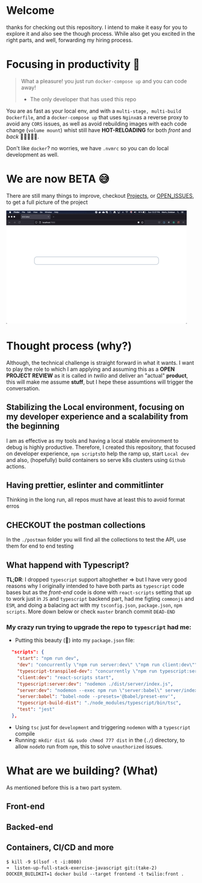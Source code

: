 # Welcome

thanks for checking out this repository. I intend to make it easy for you to explore it and also see the though process. While also get you excited in the right parts, and well, forwarding my hiring process.

# Focusing in productivity 🐳 

> What a pleasure! you just run `docker-compose up` and you can code away!
> - The only developer that has used this repo

You are as fast as your local env, and with a `multi-stage, multi-build` `Dockerfile`, and a `docker-compose up` that uses `Nginx`as a reverse proxy to avoid any `CORS` issues, as well as avoid rebuilding images with each code change (`volume mount`) whist still have **HOT-RELOADING** for both *front* and *back*  🤯🤯🤯🤯🤯.

Don't like `docker`? no worries, we have `.nvmrc` so you can do local development as well.

# We are now BETA 😅

There are still many things to improve, checkout [Projects](https://github.com/EstebanMarin/express-react-app/projects), or [OPEN_ISSUES](https://github.com/EstebanMarin/express-react-app/issues), to get a full picture of the project

![Working Prototype](https://github.com/EstebanMarin/express-react-app/blob/mvp-alfa/EMM_app_GIF.gif)

# Thought process (why?)

Although, the technical challenge is straight forward in what it wants. I want to play the role to which I am applying and assuming this as a **OPEN PROJECT REVIEW** as it is called in _twilio_ and deliver an "actual" **product**, this will make me assume **stuff**, but I hepe these assumtions will trigger the conversation.

## Stabilizing the Local environment, focusing on my developer experience and a scalability from the beginning

I am as effective as my tools and having a local stable environment to debug is highly productive.
Therefore, I created this repository, that focused on developer experience, `npm scripts`to help the ramp up, start `Local dev` and also, (hopefully) build containers so serve k8s clusters using `Github` actions.

## Having prettier, eslinter and commitlinter

Thinking in the long run, all repos must have at least this to avoid format erros

## **CHECKOUT** the postman collections

In the `./postman` folder you will find all the collections to test the API, use them for end to end testing

## What happend with Typescript?

**TL;DR**: I dropped `typescript` support altoghether => but I have very good reasons why
I originally intended to have both parts as `typescript` code bases but as the _front-end_ code is done with `react-scripts` setting that up to work just in `JS` and `typescript` backend part, had me figting `commonjs` and `ESM`, and doing a balacing act with my `tsconfig.json`, `package.json`, `npm scripts`. More down below or check `master` branch commit `DEAD-END`

### My crazy run trying to upgrade the repo to `typescript` had me:

- Putting this beauty (🤢) into my `package.json` file:

```json
  "scripts": {
    "start": "npm run dev",
    "dev": "concurrently \"npm run server:dev\" \"npm run client:dev\"",
    "typescript-transpiled-dev": "concurrently \"npm run typescript:server:dev\" \"npm run client:dev\"",
    "client:dev": "react-scripts start",
    "typescript:server:dev": "nodemon ./dist/server/index.js",
    "server:dev": "nodemon --exec npm run \"server:babel\" server/index.js",
    "server:babel": "babel-node --presets='@babel/preset-env'",
    "typescript-build-dist": "./node_modules/typescript/bin/tsc",
    "test": "jest"
  },
```

- Using `tsc` just for `development` and triggering `nodemon` with a `typescript` compile
- Running: `mkdir dist && sudo chmod 777 dist` in the (`./`) directory, to allow `node`to run from `npm`, this to solve `unauthorized` issues.

# What are we building? (What)

As mentioned before this is a two part system.

## Front-end

## Backed-end

## Containers, CI/CD and more
```
$ kill -9 $(lsof -t -i:8080)
➜  listen-up-full-stack-exercise-javascript git:(take-2) DOCKER_BUILDKIT=1 docker build --target frontend -t twilio:front . 
```
